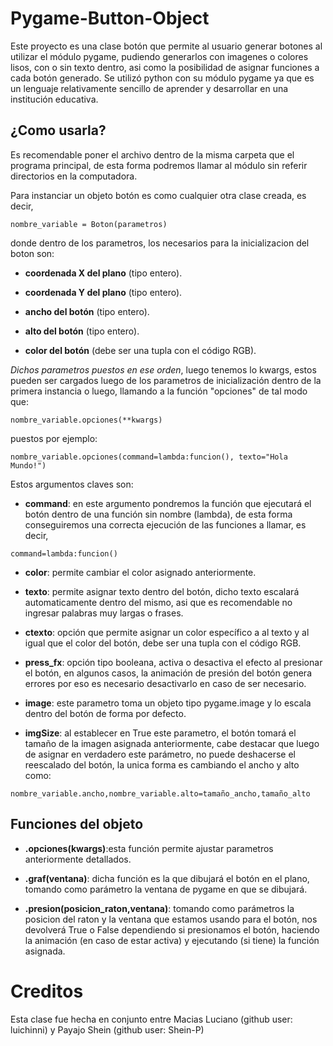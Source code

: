 # Pygame-Button-Object
Este proyecto es una clase botón que permite al usuario generar botones al utilizar el módulo pygame, pudiendo generarlos con imagenes o colores lisos, con o sin texto dentro, asi como la posibilidad de asignar funciones a cada botón generado.
Se utilizó python con su módulo pygame ya que es un lenguaje relativamente sencillo de aprender y desarrollar en una institución educativa.

## ¿Como usarla?
Es recomendable poner el archivo dentro de la misma carpeta que el programa principal, de esta forma podremos llamar al módulo sin referir directorios en la computadora.

Para instanciar un objeto botón es como cualquier otra clase creada, es decir, 
```
nombre_variable = Boton(parametros)
```
donde dentro de los parametros, los necesarios para la inicializacion del boton son:

  - **coordenada X del plano** (tipo entero).
 
  - **coordenada Y del plano** (tipo entero).
  
  - **ancho del botón** (tipo entero).
  
  - **alto del botón** (tipo entero).
  
  - **color del botón** (debe ser una tupla con el código RGB).
  
_Dichos parametros puestos en ese orden_, luego tenemos lo kwargs, estos pueden ser cargados luego de los parametros de inicialización dentro de la primera instancia o luego, llamando a la función "opciones" de tal modo que: 
```
nombre_variable.opciones(**kwargs)
```
puestos por ejemplo: 
```
nombre_variable.opciones(command=lambda:funcion(), texto="Hola Mundo!")
```
Estos argumentos claves son:

  - **command**: en este argumento pondremos la función que ejecutará el botón dentro de una función sin nombre (lambda), de esta forma conseguiremos una correcta ejecución de las funciones a llamar, es decir, 
  ```
  command=lambda:funcion()
  ```
  
  
  - **color**: permite cambiar el color asignado anteriormente.
  
  - **texto**: permite asignar texto dentro del botón, dicho texto escalará automaticamente dentro del mismo, asi que es recomendable no ingresar palabras muy largas o frases.
  
  - **ctexto**: opción que permite asignar un color específico a al texto y al igual que el color del botón, debe ser una tupla con el código RGB.
  
  - **press_fx**: opción tipo booleana, activa o desactiva el efecto al presionar el botón, en algunos casos, la animación de presión del botón genera errores por eso es necesario desactivarlo en caso de ser necesario.
  
  - **image**: este parametro toma un objeto tipo pygame.image y lo escala dentro del botón de forma por defecto.
  
  - **imgSize**: al establecer en True este parametro, el botón tomará el tamaño de la imagen asignada anteriormente, cabe destacar que luego de asignar en verdadero este parámetro, no puede deshacerse el reescalado del botón, la unica forma es cambiando el ancho y alto como: 
  ```
  nombre_variable.ancho,nombre_variable.alto=tamaño_ancho,tamaño_alto
  ```
  
## Funciones del objeto

  - **.opciones(kwargs)**:esta función permite ajustar parametros anteriormente detallados.
  
  - **.graf(ventana)**: dicha función es la que dibujará el botón en el plano, tomando como parámetro la ventana de pygame en que se dibujará.
  
  - **.presion(posicion_raton,ventana)**: tomando como parámetros la posicion del raton y la ventana que estamos usando para el botón, nos devolverá True o False dependiendo si presionamos el botón, haciendo la animación (en caso de estar activa) y ejecutando (si tiene) la función asignada.
  
# Creditos
Esta clase fue hecha en conjunto entre Macias Luciano (github user: luichinni) y Payajo Shein (github user: Shein-P)
